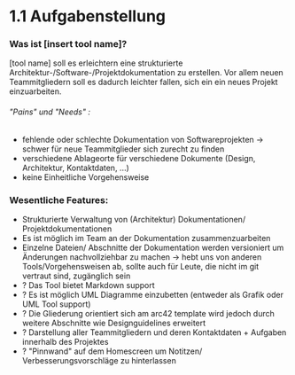 # 1.1 Aufgabenstellung 

### Was ist [insert tool name]?

[tool name] soll es erleichtern eine strukturierte Architektur-/Software-/Projektdokumentation zu erstellen. Vor allem neuen Teammitgliedern soll es dadurch leichter fallen, sich ein ein neues Projekt einzuarbeiten. 

###### "Pains" und "Needs" :

- fehlende oder schlechte Dokumentation von Softwareprojekten -> schwer für neue Teammitglieder sich zurecht zu finden 
- verschiedene Ablageorte für verschiedene Dokumente (Design, Architektur, Kontaktdaten, ...)
- keine Einheitliche Vorgehensweise 

### Wesentliche Features:

- Strukturierte Verwaltung von (Architektur) Dokumentationen/ Projektdokumentationen 
- Es ist möglich im Team an der Dokumentation zusammenzuarbeiten 
- Einzelne Dateien/ Abschnitte der Dokumentation werden versioniert um Änderungen nachvollziehbar zu machen -> hebt uns von anderen Tools/Vorgehensweisen ab, sollte auch für Leute, die nicht im git vertraut sind, zugänglich sein 
- ? Das Tool bietet Markdown support 
- ? Es ist möglich UML Diagramme einzubetten (entweder als Grafik oder UML Tool support)
- ? Die Gliederung orientiert sich am arc42 template wird jedoch durch weitere Abschnitte wie Designguidelines erweitert
- ? Darstellung aller Teammitgliedern und deren Kontaktdaten + Aufgaben innerhalb des Projektes
- ? "Pinnwand" auf dem Homescreen um Notitzen/ Verbesserungsvorschläge zu hinterlassen
